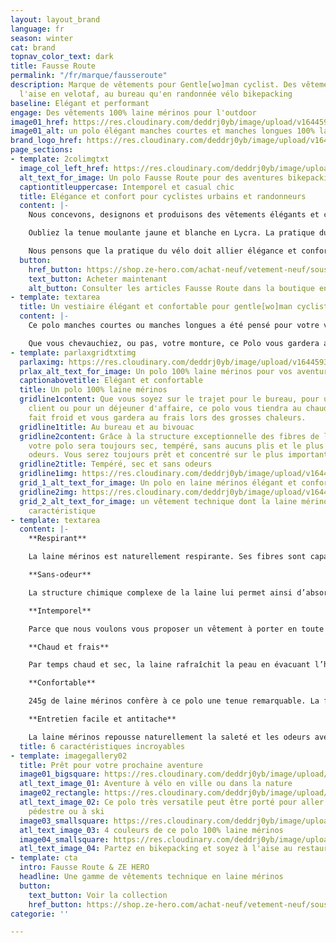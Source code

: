 ```yaml
---
layout: layout_brand
language: fr
season: winter
cat: brand
topnav_color_text: dark
title: Fausse Route
permalink: "/fr/marque/fausseroute"
description: Marque de vêtements pour Gentle[wo]man cyclist. Des vêtements aussi à
  l'aise en velotaf, au bureau qu'en randonnée vélo bikepacking
baseline: Elégant et performant
engage: Des vêtements 100% laine mérinos pour l'outdoor
image01_href: https://res.cloudinary.com/deddrj0yb/image/upload/v1644593881/website/marques/Fausse%20Route/fausseroute-vetement-outdoor-20_jny6lv.jpg
image01_alt: un polo élégant manches courtes et manches longues 100% laine mérinos
brand_logo_href: https://res.cloudinary.com/deddrj0yb/image/upload/v1644594749/website/marques/Fausse%20Route/square-logo-Fausse_Route-fond_noir-2000px_nhdabs.png
page_sections:
- template: 2colimgtxt
  image_col_left_href: https://res.cloudinary.com/deddrj0yb/image/upload/v1644593940/website/marques/Fausse%20Route/fausseroute-vetement-outdoor-58_cv3iam.jpg
  alt_text_for_image: Un polo Fausse Route pour des aventures bikepacking
  captiontitleuppercase: Intemporel et casual chic
  title: Elégance et confort pour cyclistes urbains et randonneurs
  content: |-
    Nous concevons, designons et produisons des vêtements élégants et confortables pour les déplacements quotidiens à vélo.

    Oubliez la tenue moulante jaune et blanche en Lycra. La pratique du vélo n'est plus réservée aux cyclistes sur piste. Cependant, pour faciliter votre usage en toute occasion nous avons imaginé un équipement spécifique.

    Nous pensons que la pratique du vélo doit allier élégance et confort. Cette alliance n'est possible qu'avec un choix méticuleux des textiles et un design adapté pour favoriser l'évacuation de la transpiration et éliminer les odeurs tout en vous gardant au sec.
  button:
    href_button: https://shop.ze-hero.com/achat-neuf/vetement-neuf/sous-vetement-technique-neuf
    text_button: Acheter maintenant
    alt_button: Consulter les articles Fausse Route dans la boutique en ligne ZE HERO
- template: textarea
  title: Un vestiaire élégant et confortable pour gentle[wo]man cyclist
  content: |-
    Ce polo manches courtes ou manches longues a été pensé pour votre vie active. Sa ligne cintrée, son dos un peu plus long et sa grande poche dorsale lui donnent une allure sans précédent.

    Que vous chevauchiez, ou pas, votre monture, ce Polo vous gardera au sec en toute élégance. Avec votre portable pour une réunion de travail ou avec vos chaussures à clip, vos sacoches et une gourde à la main, vous serez sobre et discret pour une cyclo rando en toute élégance.
- template: parlaxgridtxtimg
  parlaximg: https://res.cloudinary.com/deddrj0yb/image/upload/v1644593863/website/marques/Fausse%20Route/fausseroute-vetement-outdoor-5_ttxgml.jpg
  prlax_alt_text_for_image: Un polo 100% laine mérinos pour vos aventures à vélo
  captionabovetitle: Elégant et confortable
  title: Un polo 100% laine mérinos
  gridline1content: Que vous soyez sur le trajet pour le bureau, pour une réunion
    client ou pour un déjeuner d'affaire, ce polo vous tiendra au chaud lorsqu'il
    fait froid et vous gardera au frais lors des grosses chaleurs.
  gridline1title: Au bureau et au bivouac
  gridline2content: Grâce à la structure exceptionnelle des fibres de laine mérinos
    votre polo sera toujours sec, tempéré, sans aucuns plis et le plus important sans
    odeurs. Vous serez toujours prêt et concentré sur le plus important.
  gridline2title: Tempéré, sec et sans odeurs
  gridline1img: https://res.cloudinary.com/deddrj0yb/image/upload/v1644593884/website/marques/Fausse%20Route/fausseroute-vetement-outdoor-16_qaiduq.jpg
  grid_1_alt_text_for_image: Un polo en laine mérinos élégant et confortable
  gridline2img: https://res.cloudinary.com/deddrj0yb/image/upload/v1644593876/website/marques/Fausse%20Route/fausseroute-vetement-outdoor-60_ujx12t.jpg
  grid_2_alt_text_for_image: un vêtement technique dont la laine mérinos est la principale
    caractéristique
- template: textarea
  content: |-
    **Respirant**

    La laine mérinos est naturellement respirante. Ses fibres sont capables d’absorber une grande quantité l’humidité et de l'évacuer.Par conséquent, les vêtements en laine sont plus confortables et moins collants que les vêtements composés de fibres différentes.

    **Sans-odeur**

    La structure chimique complexe de la laine lui permet ainsi d’absorber et de renfermer les odeurs à l’intérieur des fibres, puis de les évacuer au lavage.

    **Intemporel**

    Parce que nous voulons vous proposer un vêtement à porter en toute occasion et toute l'année, nous l'avons imaginé le plus intemporel possible. Notre objectif est aussi de ne pas s'imposer le rythme des collections semestrielles.

    **Chaud et frais**

    Par temps chaud et sec, la laine rafraîchit la peau en évacuant l’humidité et en la laissant s’évaporer. Par temps froid les fibres de laine emprisonnent des poches d’air, isolant ainsi votre peau de l’environnement froid et contribuant à réchauffer votre corps.

    **Confortable**

    245g de laine mérinos confère à ce polo une tenue remarquable. La finesse de ses fils italiens Extrafine 19,5 microns sont extrêmement agréables à porter. Vous pouvez porter ce polo avec un cardigan, un chino ou un jean et le cas échéant une parka ou un trench.

    **Entretien facile et antitache**

    La laine mérinos repousse naturellement la saleté et les odeurs avec ses propriétés antibactériennes. Les vêtements en laine mérinos nécessitent moins de lavages que les autres fibres, il est même conseillé de les étendre à l'extérieur durant la nuit un point c'est tout.
  title: 6 caractéristiques incroyables
- template: imagegallery02
  title: Prêt pour votre prochaine aventure
  image01_bigsquare: https://res.cloudinary.com/deddrj0yb/image/upload/v1644593922/website/marques/Fausse%20Route/fausseroute-vetement-outdoor-36_mvojev.jpg
  atl_text_image_01: Aventure à vélo en ville ou dans la nature
  image02_rectangle: https://res.cloudinary.com/deddrj0yb/image/upload/v1644593919/website/marques/Fausse%20Route/fausseroute-vetement-outdoor-46_uv063b.jpg
  atl_text_image_02: Ce polo très versatile peut être porté pour aller en randonnée
    pédestre ou à ski
  image03_smallsquare: https://res.cloudinary.com/deddrj0yb/image/upload/v1644593959/website/marques/Fausse%20Route/fausseroute-vetement-outdoor-10_icezzh.jpg
  atl_text_image_03: 4 couleurs de ce polo 100% laine mérinos
  image04_smallsquare: https://res.cloudinary.com/deddrj0yb/image/upload/v1644593899/website/marques/Fausse%20Route/fausseroute-vetement-outdoor-59_jqn9zv.jpg
  atl_text_image_04: Partez en bikepacking et soyez à l'aise au restaurant ou au gîte
- template: cta
  intro: Fausse Route & ZE HERO
  headline: Une gamme de vêtements technique en laine mérinos
  button:
    text_button: Voir la collection
    href_button: https://shop.ze-hero.com/achat-neuf/vetement-neuf/sous-vetement-technique-neuf
categorie: ''

---
```

